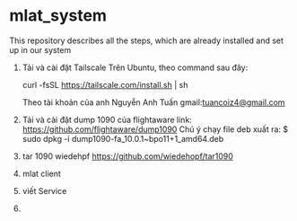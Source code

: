 # mlat_system
This repository describes all the steps, which are already installed and set up in our system
1. Tải và cài đặt Tailscale
   Trên Ubuntu, theo command sau đây:
   
   curl -fsSL https://tailscale.com/install.sh | sh
   
   Theo tài khoản của anh Nguyễn Anh Tuấn
   gmail:tuancoiz4@gmail.com
3. Tải và cài đặt dump 1090 của flightaware
   link: https://github.com/flightaware/dump1090
   Chú ý chạy file deb xuất ra:
   $ sudo dpkg -i dump1090-fa_10.0.1~bpo11+1_amd64.deb 
5. tar 1090 wiedehpf
   https://github.com/wiedehopf/tar1090
6. mlat client
7. viết Service
8. 
